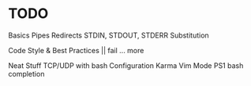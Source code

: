 TODO
====

Basics
 Pipes
 Redirects STDIN, STDOUT, STDERR
 Substitution

Code Style & Best Practices
 || fail
 ... more

Neat Stuff
  TCP/UDP with bash
  Configuration Karma
   Vim Mode
   PS1
   bash completion
